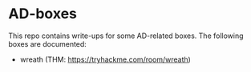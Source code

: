 # AD-boxes
This repo contains write-ups for some AD-related boxes. The following boxes are documented:
- wreath (THM: https://tryhackme.com/room/wreath)
